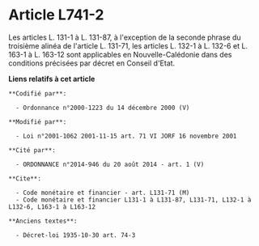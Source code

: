 # Article L741-2

Les articles L. 131-1 à L. 131-87, à l'exception de la seconde phrase du troisième alinéa de l'article L. 131-71, les
articles L. 132-1 à L. 132-6 et L. 163-1 à L. 163-12 sont applicables en Nouvelle-Calédonie dans des conditions précisées par
décret en Conseil d'Etat.

**Liens relatifs à cet article**

	**Codifié par**:

	  - Ordonnance n°2000-1223 du 14 décembre 2000 (V)

	**Modifié par**:

	  - Loi n°2001-1062 2001-11-15 art. 71 VI JORF 16 novembre 2001

	**Cité par**:

	  - ORDONNANCE n°2014-946 du 20 août 2014 - art. 1 (V)

	**Cite**:

	  - Code monétaire et financier - art. L131-71 (M)
	  - Code monétaire et financier L131-1 à L131-87, L131-71, L132-1 à L132-6, L163-1 à L163-12

	**Anciens textes**:

	  - Décret-loi 1935-10-30 art. 74-3
